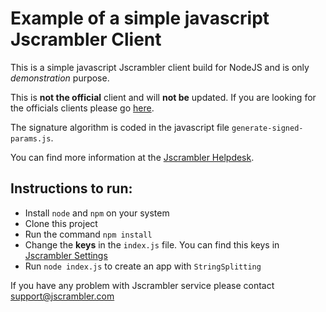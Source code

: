 # Example of a simple javascript Jscrambler Client

This is a simple javascript Jscrambler client build for NodeJS and is only *demonstration* purpose.

This is **not the official** client and will **not be** updated. If you are looking for the officials clients please go [here](https://github.com/jscrambler/jscrambler).

The signature algorithm is coded in the javascript file `generate-signed-params.js`. 

You can find more information at the [Jscrambler Helpdesk](https://docs.jscrambler.com/5.2/code-integrity/documentation/api).

## Instructions to run:

* Install `node` and `npm` on your system
* Clone this project
* Run the command `npm install`
* Change the **keys** in the `index.js` file. You can find this keys in [Jscrambler Settings](https://app.jscrambler.com/settings)
* Run `node index.js` to create an app with `StringSplitting`

If you have any problem with Jscrambler service please contact support@jscrambler.com
